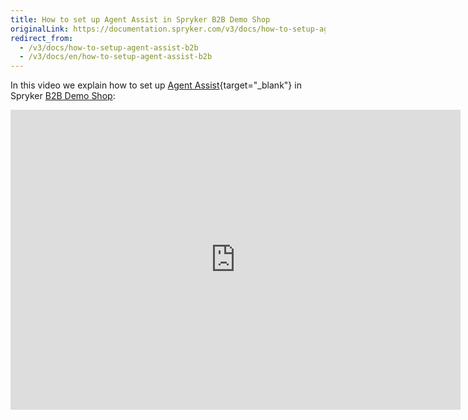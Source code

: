 ```yaml
---
title: How to set up Agent Assist in Spryker B2B Demo Shop
originalLink: https://documentation.spryker.com/v3/docs/how-to-setup-agent-assist-b2b
redirect_from:
  - /v3/docs/how-to-setup-agent-assist-b2b
  - /v3/docs/en/how-to-setup-agent-assist-b2b
---
```


In this video we explain how to set up [Agent Assist](/docs/scos/dev/features/202001.0/company-account-management/agent-assist/agent-assist){target="_blank"} in Spryker [B2B Demo Shop](https://documentation.spryker.com/v4/docs/demoshops#b2b-demo-shop):

<iframe src="https://fast.wistia.net/embed/iframe/86ixsrlfi5" title="How to set up Agent Assist in Spryker" allowtransparency="true" frameborder="0" scrolling="no" class="wistia_embed" name="wistia_embed" allowfullscreen="0" mozallowfullscreen="0" webkitallowfullscreen="0" oallowfullscreen="0" msallowfullscreen="0" width="720" height="480"></iframe>
